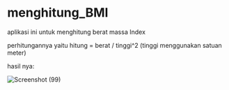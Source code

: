 # menghitung_BMI

aplikasi ini untuk menghitung berat massa Index

perhitungannya yaitu hitung = berat / tinggi^2  (tinggi menggunakan satuan meter)

hasil nya:

![Screenshot (99)](https://user-images.githubusercontent.com/89504301/142157786-98f6bccb-e395-4dbc-a0ae-922c50a7af09.png)
